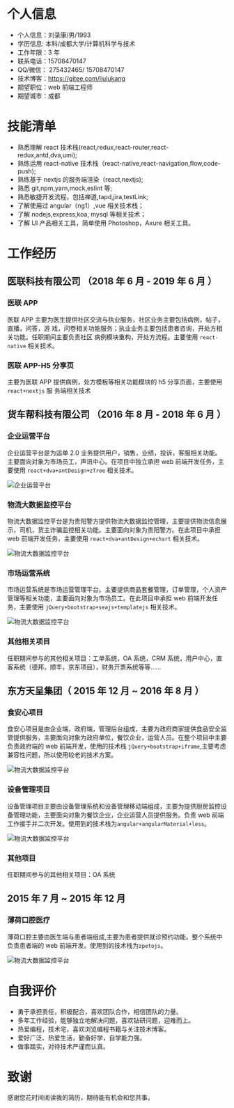 # 个人信息

- 个人信息：刘录康/男/1993
- 学历信息: 本科/成都大学/计算机科学与技术
- 工作年限：3 年
- 联系电话：15708470147
- QQ/微信： 275432465/ 15708470147
- 技术博客：https://gitee.com/liulukang
- 期望职位：web 前端工程师
- 期望城市：成都

# 技能清单

- 熟悉理解 react 技术栈(react,redux,react-router,react-redux,antd,dva,umi);
- 熟练运用 react-native 技术栈（react-native,react-navigation,flow,code-push);
- 熟练基于 nextjs 的服务端渲染（react,nextjs);
- 熟悉 git,npm,yarn,mock,eslint 等;
- 熟悉敏捷开发流程，包括禅道,tapd,jira,testLink;
- 了解使用过 angular（ng1）,vue 相关技术栈；
- 了解 nodejs,express,koa, mysql 等相关技术；
- 了解 UI 产品相关工具，简单使用 Photoshop，Axure 相关工具。

# 工作经历

## 医联科技有限公司 （2018 年 6 月 - 2019 年 6 月 ）

### 医联 APP

医联 APP 主要为医生提供社区交流与执业服务，社区业务主要包括病例，帖子，直播，问答，游 戏，问卷相关功能服务；执业业务主要包括患者咨询，开处方相关功能。任职期间主要负责社区 病例模块重构，开处方流程。主要使用 `react-native` 相关技术。

### 医联 APP-H5 分享页

主要为医联 APP 提供病例，处方模板等相关功能模块的 h5 分享页面，主要使用 `react+nextjs` 服 务端相关技术

## 货车帮科技有限公司 （2016 年 8 月 - 2018 年 6 月 ）

### 企业运营平台

企业运营平台是为运单 2.0 业务提供用户，销售，业绩，投诉，客服相关功能。主要面向对象为市场员工，声讯中心。在项目中独立承担 web 前端开发任务，主要使用 `react+dva+antDesign+zTree` 相关技术。

![企业运营平台](./images/eop.jpg)

### 物流大数据监控平台

物流大数据监控平台是为贵阳警方提供物流大数据监控管理，主要提供物流信息展示，司机，货主诈骗监控相关功能。主要面向对象为贵阳警方。在此项目中承担 web 前端开发任务，主要使用 `react+dva+antDesign+echart` 相关技术。

![物流大数据监控平台](./images/limp.png)

### 市场运营系统

市场运营系统是市场运营管理平台。主要提供商品套餐管理，订单管理，个人资产管理等相关功能，主要面向对象为市场员工。在此项目中承担 web 前端开发任务，主要使用 `jQuery+bootstrap+seajs+templatejs` 相关技术。

![物流大数据监控平台](./images/mos.jpg)

### 其他相关项目

任职期间参与的其他相关项目：工单系统，OA 系统，CRM 系统，用户中心，直客系统（德邦，顺丰，京东项目），财务开票系统等等……

## 东方天呈集团（ 2015 年 12 月 ~ 2016 年 8 月 ）

### 食安心项目

食安心项目是由企业端，政府端，管理后台组成，主要为政府商家提供食品安全监管提供服务，主要面向对象为政府单位，餐饮企业，运营人员。在整个项目中主要负责政府端的 web 前端开发，使用的技术栈 `jQuery+bootstrap+iframe`,主要考虑兼容性问题，所以使用较老的技术方案。

![物流大数据监控平台](./images/foodSafe.png)

### 设备管理项目

设备管理项目主要由设备管理系统和设备管理移动端组成，主要为提供厨房监控设备管理功能，主要面向对象为餐饮企业，企业运营人员提供服务。负责 web 前端工作接手并二次开发。使用到的技术栈为`angular+angularMaterial+less`。

![物流大数据监控平台](./images/system.png)

### 其他项目

任职期间参与的其他相关项目：OA 系统

## 2015 年 7 月 ~ 2015 年 12 月

### 薄荷口腔医疗

薄荷口腔主要由医生端与患者端组成,主要为患者提供就诊预约功能。整个系统中负责患者端的 web 前端开发。使用到的技术栈为`zpetojs`。

![物流大数据监控平台](./images/mobile.jpg)

# 自我评价

- 勇于承担责任，积极配合，喜欢团队合作，相信团队的力量。
- 多年工作经验，能够独立地解决问题，喜欢钻研问题，迎难而上。
- 热爱编程，技术宅，喜欢浏览编程书籍与关注技术博客。
- 爱好广泛、热爱生活，勤奋好学，自学能力强。
- 做事踏实，对待技术严谨而认真。

# 致谢

感谢您花时间阅读我的简历，期待能有机会和您共事。
